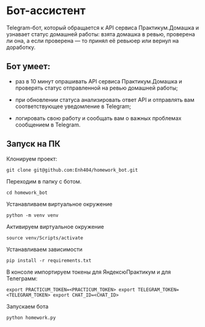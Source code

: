 # Бот-ассистент

Telegram-бот, который обращается к API сервиса Практикум.Домашка и узнавает статус домашней работы: взята домашка в ревью, проверена ли она, а если проверена — то принял её ревьюер или вернул на доработку.

## Бот умеет:

- раз в 10 минут опрашивать API сервиса Практикум.Домашка и проверять статус отправленной на ревью домашней работы;

- при обновлении статуса анализировать ответ API и отправлять вам соответствующее уведомление в Telegram;

- логировать свою работу и сообщать вам о важных проблемах сообщением в Telegram.

## Запуск на ПК

Клонируем проект:

`git clone git@github.com:Enh404/homework_bot.git`

Переходим в папку с ботом.

`cd homework_bot`

Устанавливаем виртуальное окружение

`python -m venv venv`

Активируем виртуальное окружение

`source venv/Scripts/activate`

Устанавливаем зависимости

`pip install -r requirements.txt`

В консоле импортируем токены для ЯндексюПрактикум и для Телеграмм:

`export PRACTICUM_TOKEN=<PRACTICUM_TOKEN>
export TELEGRAM_TOKEN=<TELEGRAM_TOKEN>
export CHAT_ID=<CHAT_ID>`

Запускаем бота

`python homework.py`
